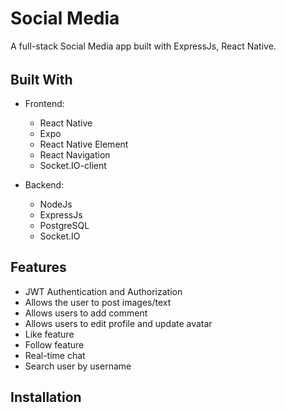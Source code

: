 # Social Media
A full-stack Social Media app built with ExpressJs, React Native.

###### 

## Built With
- Frontend: 
  - React Native
  - Expo
  - React Native Element
  - React Navigation
  - Socket.IO-client

- Backend:
  - NodeJs
  - ExpressJs
  - PostgreSQL
  - Socket.IO

## Features
- JWT Authentication and Authorization
- Allows the user to post images/text
- Allows users to add comment
- Allows users to edit profile and update avatar
- Like feature
- Follow feature
- Real-time chat
- Search user by username

## Installation

